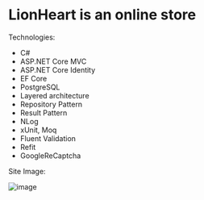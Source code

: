 # LionHeart is an online store

Technologies:
- C#
- ASP.NET Core MVC
- ASP.NET Core Identity
- EF Core
- PostgreSQL
- Layered architecture
- Repository Pattern
- Result Pattern
- NLog
- xUnit, Moq
- Fluent Validation
- Refit
- GoogleReCaptcha


Site Image:

![image](https://github.com/Valery-Soshin/LionHeart/assets/105991605/d7f3e1d0-c153-4044-9664-2c61fc8f2eb6)
